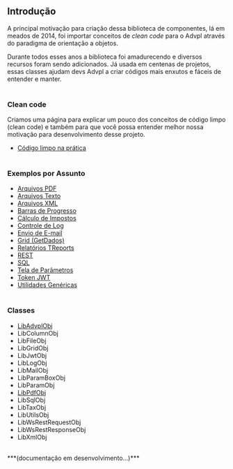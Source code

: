 ## Introdução

A principal motivação para criação dessa biblioteca de componentes, lá em meados de 2014,
foi importar conceitos de _clean code_ para o Advpl através do paradigma de orientação a objetos.

Durante todos esses anos a biblioteca foi amadurecendo e diversos recursos foram sendo adicionados.
Já usada em centenas de projetos, essas classes ajudam devs Advpl a criar códigos mais enxutos e fáceis
de entender e manter.
<br/><br/>

### Clean code

Criamos uma página para explicar um pouco dos conceitos de código limpo (clean code) e também para que você
possa entender melhor nossa motivação para desenvolvimento desse projeto.

- [Código limpo na prática](samples/clean-code)
  <br/><br/>

### Exemplos por Assunto

- [Arquivos PDF](samples/pdf)
- [Arquivos Texto](samples/file)
- [Arquivos XML](samples/xml)
- [Barras de Progresso](samples/progress-bar)
- [Cálculo de Impostos](samples/tax)
- [Controle de Log](samples/log)
- [Envio de E-mail](samples/mail)
- [Grid (GetDados)](samples/grid)
- [Relatórios TReports](samples/treports)
- [REST](samples/rest)
- [SQL](samples/sql)
- [Tela de Parâmetros](samples/params)
- [Token JWT](samples/jwt)
- [Utilidades Genéricas](samples/utils)
  <br/><br/>

### Classes

- [LibAdvplObj](classes/main)
- LibColumnObj
- LibFileObj
- LibGridObj
- LibJwtObj
- LibLogObj
- LibMailObj
- LibParamBoxObj
- LibParamObj
- [LibPdfObj](classes/pdf)
- LibSqlObj
- LibTaxObj
- LibUtilsObj
- LibWsRestRequestObj
- LibWsRestResponseObj
- LibXmlObj

<br/>
***(documentação em desenvolvimento...)***
